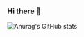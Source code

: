 ### Hi there 👋



![Anurag's GitHub stats](https://github-readme-stats.vercel.app/api?username=maochongxin&show_icons=true&theme=radical&theme=merko)
